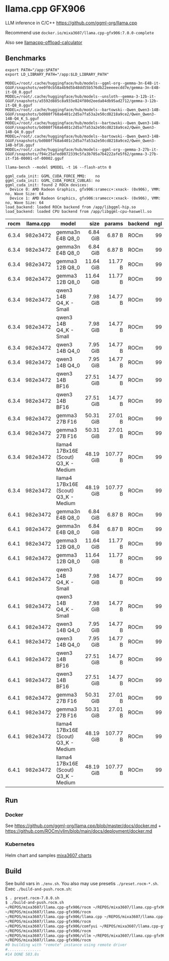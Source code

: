 # llama.cpp GFX906
LLM inference in C/C++ https://github.com/ggml-org/llama.cpp

Recommend use `docker.io/mixa3607/llama.cpp-gfx906:7.0.0-complete`

Also see [llamacpp-offload-calculator](./llamacpp-offload-calculator/readme.md)

## Benchmarks
```shell
export PATH="/app:$PATH"
export LD_LIBRARY_PATH="/app:$LD_LIBRARY_PATH"

MODEL=/root/.cache/huggingface/hub/models--ggml-org--gemma-3n-E4B-it-GGUF/snapshots/ee0f0cb58a4b9d5b48dd55b576db22eeeeecdd7e/gemma-3n-E4B-it-Q8_0.gguf
MODEL=/root/.cache/huggingface/hub/models--unsloth--gemma-3-12b-it-GGUF/snapshots/a5592d885c8a933e824f80d2eeda84db95ad2712/gemma-3-12b-it-Q8_0.gguf
MODEL=/root/.cache/huggingface/hub/models--bartowski--Qwen_Qwen3-14B-GGUF/snapshots/bd080f768a6401c2d5a7fa53a2e50cd8218a9ce2/Qwen_Qwen3-14B-Q4_K_S.gguf
MODEL=/root/.cache/huggingface/hub/models--bartowski--Qwen_Qwen3-14B-GGUF/snapshots/bd080f768a6401c2d5a7fa53a2e50cd8218a9ce2/Qwen_Qwen3-14B-Q4_0.gguf
MODEL=/root/.cache/huggingface/hub/models--bartowski--Qwen_Qwen3-14B-GGUF/snapshots/bd080f768a6401c2d5a7fa53a2e50cd8218a9ce2/Qwen_Qwen3-14B-bf16.gguf
MODEL=/root/.cache/huggingface/hub/models--ggml-org--gemma-3-27b-it-GGUF/snapshots/f94c25afed0072339c5fa3b705a7b4222afe5f62/gemma-3-27b-it-f16-00001-of-00002.gguf

llama-bench --model $MODEL -t 16 --flash-attn 0
```

```
ggml_cuda_init: GGML_CUDA_FORCE_MMQ:    no
ggml_cuda_init: GGML_CUDA_FORCE_CUBLAS: no
ggml_cuda_init: found 2 ROCm devices:
  Device 0: AMD Radeon Graphics, gfx906:sramecc+:xnack- (0x906), VMM: no, Wave Size: 64
  Device 1: AMD Radeon Graphics, gfx906:sramecc+:xnack- (0x906), VMM: no, Wave Size: 64
load_backend: loaded ROCm backend from /app/libggml-hip.so
load_backend: loaded CPU backend from /app/libggml-cpu-haswell.so
```

| rocm  | llama.cpp | model                                |       size |     params | backend    | ngl |            test |                  t/s |
| ----- | --------- | ------------------------------------ | ---------: | ---------: | ---------- | --: | --------------: | -------------------: |
| 6.3.4 | 982e3472  | gemma3n E4B Q8_0                     |   6.84 GiB |     6.87 B | ROCm       |  99 |           pp512 |        483.29 ± 0.68 |
| 6.3.4 | 982e3472  | gemma3n E4B Q8_0                     |   6.84 GiB |     6.87 B | ROCm       |  99 |           tg128 |         33.48 ± 0.43 |
| 6.3.4 | 982e3472  | gemma3 12B Q8_0                      |  11.64 GiB |    11.77 B | ROCm       |  99 |           pp512 |        246.66 ± 0.07 |
| 6.3.4 | 982e3472  | gemma3 12B Q8_0                      |  11.64 GiB |    11.77 B | ROCm       |  99 |           tg128 |         28.41 ± 0.12 |
| 6.3.4 | 982e3472  | qwen3 14B Q4_K - Small               |   7.98 GiB |    14.77 B | ROCm       |  99 |           pp512 |        242.34 ± 0.15 |
| 6.3.4 | 982e3472  | qwen3 14B Q4_K - Small               |   7.98 GiB |    14.77 B | ROCm       |  99 |           tg128 |         35.87 ± 0.15 |
| 6.3.4 | 982e3472  | qwen3 14B Q4_0                       |   7.95 GiB |    14.77 B | ROCm       |  99 |           pp512 |        574.13 ± 0.28 |
| 6.3.4 | 982e3472  | qwen3 14B Q4_0                       |   7.95 GiB |    14.77 B | ROCm       |  99 |           tg128 |         39.02 ± 0.23 |
| 6.3.4 | 982e3472  | qwen3 14B BF16                       |  27.51 GiB |    14.77 B | ROCm       |  99 |           pp512 |        118.01 ± 0.24 |
| 6.3.4 | 982e3472  | qwen3 14B BF16                       |  27.51 GiB |    14.77 B | ROCm       |  99 |           tg128 |         19.33 ± 0.08 |
| 6.3.4 | 982e3472  | gemma3 27B F16                       |  50.31 GiB |    27.01 B | ROCm       |  99 |           pp512 |        236.51 ± 0.14 |
| 6.3.4 | 982e3472  | gemma3 27B F16                       |  50.31 GiB |    27.01 B | ROCm       |  99 |           tg128 |         10.37 ± 0.04 |
| 6.3.4 | 982e3472  | llama4 17Bx16E (Scout) Q3_K - Medium |  48.19 GiB |   107.77 B | ROCm       |  99 |           pp512 |        160.50 ± 0.81 |
| 6.3.4 | 982e3472  | llama4 17Bx16E (Scout) Q3_K - Medium |  48.19 GiB |   107.77 B | ROCm       |  99 |           tg128 |         22.75 ± 0.07 |
| 6.4.1 | 982e3472  | gemma3n E4B Q8_0                     |   6.84 GiB |     6.87 B | ROCm       |  99 |           pp512 |        606.83 ± 0.97 |
| 6.4.1 | 982e3472  | gemma3n E4B Q8_0                     |   6.84 GiB |     6.87 B | ROCm       |  99 |           tg128 |         33.36 ± 0.23 |
| 6.4.1 | 982e3472  | gemma3 12B Q8_0                      |  11.64 GiB |    11.77 B | ROCm       |  99 |           pp512 |        329.70 ± 0.30 |
| 6.4.1 | 982e3472  | gemma3 12B Q8_0                      |  11.64 GiB |    11.77 B | ROCm       |  99 |           tg128 |         28.58 ± 0.15 |
| 6.4.1 | 982e3472  | qwen3 14B Q4_K - Small               |   7.98 GiB |    14.77 B | ROCm       |  99 |           pp512 |        286.58 ± 0.15 |
| 6.4.1 | 982e3472  | qwen3 14B Q4_K - Small               |   7.98 GiB |    14.77 B | ROCm       |  99 |           tg128 |         36.48 ± 0.11 |
| 6.4.1 | 982e3472  | qwen3 14B Q4_0                       |   7.95 GiB |    14.77 B | ROCm       |  99 |           pp512 |        570.15 ± 0.23 |
| 6.4.1 | 982e3472  | qwen3 14B Q4_0                       |   7.95 GiB |    14.77 B | ROCm       |  99 |           tg128 |         38.94 ± 0.16 |
| 6.4.1 | 982e3472  | qwen3 14B BF16                       |  27.51 GiB |    14.77 B | ROCm       |  99 |           pp512 |        119.03 ± 0.31 |
| 6.4.1 | 982e3472  | qwen3 14B BF16                       |  27.51 GiB |    14.77 B | ROCm       |  99 |           tg128 |         19.46 ± 0.10 |
| 6.4.1 | 982e3472  | gemma3 27B F16                       |  50.31 GiB |    27.01 B | ROCm       |  99 |           pp512 |        238.38 ± 0.26 |
| 6.4.1 | 982e3472  | gemma3 27B F16                       |  50.31 GiB |    27.01 B | ROCm       |  99 |           tg128 |         10.41 ± 0.03 |
| 6.4.1 | 982e3472  | llama4 17Bx16E (Scout) Q3_K - Medium |  48.19 GiB |   107.77 B | ROCm       |  99 |           pp512 |        190.52 ± 0.84 |
| 6.4.1 | 982e3472  | llama4 17Bx16E (Scout) Q3_K - Medium |  48.19 GiB |   107.77 B | ROCm       |  99 |           tg128 |         22.96 ± 0.10 |


## Run
### Docker
See https://github.com/ggml-org/llama.cpp/blob/master/docs/docker.md + https://github.com/ROCm/vllm/blob/main/docs/deployment/docker.md

### Kubernetes
Helm chart and samples [mixa3607 charts](https://github.com/mixa3607/charts)

## Build
See build vars in `./env.sh`. You also may use presetis `./preset.rocm-*.sh`. Exec `./build-and-push.rocm.sh`:
```bash
$ . preset.rocm-7.0.0.sh
$ ./build-and-push.rocm.sh
~/REPOS/mixa3607/llama.cpp-gfx906/rocm ~/REPOS/mixa3607/llama.cpp-gfx906/rocm
~/REPOS/mixa3607/llama.cpp-gfx906/rocm
~/REPOS/mixa3607/llama.cpp-gfx906/llama.cpp ~/REPOS/mixa3607/llama.cpp-gfx906/rocm
~/REPOS/mixa3607/llama.cpp-gfx906/rocm
~/REPOS/mixa3607/llama.cpp-gfx906/comfyui ~/REPOS/mixa3607/llama.cpp-gfx906/rocm
~/REPOS/mixa3607/llama.cpp-gfx906/rocm
~/REPOS/mixa3607/llama.cpp-gfx906/vllm ~/REPOS/mixa3607/llama.cpp-gfx906/rocm
~/REPOS/mixa3607/llama.cpp-gfx906/rocm
#0 building with "remote" instance using remote driver
#...............
#14 DONE 583.8s
```
